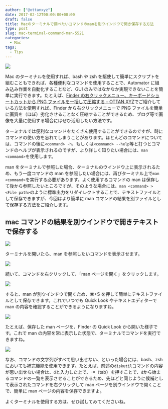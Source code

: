 ```yaml
---
author: ["@ottanxyz"]
date: 2017-02-12T00:00:00+00:00
draft: false
title: Macのターミナルで調べたいコマンドのmanを別ウインドウで開き保存する方法
type: post
slug: mac-terminal-command-man-5521
categories:
  - Mac
tags:
  - Tips
---
```


![](/uploads/2017/02/170212-589fbea2d297d.jpg)

Mac のターミナルを使用すれば、bash や zsh を駆使して簡単にスクリプトを組むこともできれば、各種便利なコマンドを使用することで、Automator に組み込み作業を自動化することなど、GUI のみではなかなか実現できないことを簡単に実行できます。たとえば、[Finder の右クリックメニュー、キーボードショートカットから PNG ファイルを一括して圧縮する – OTTAN.XYZ](/posts/2016/07/automator-finder-png-compress-4570/)でご紹介している方法を使用すれば、Finder から右クリックメニューで PNG ファイルを簡単に画質を（ほぼ）劣化させることなく圧縮することができるため、ブログ等で画像を大量に使用する場合にはぜひ活用したい方法です。

ターミナルでは便利なコマンドをたくさん使用することができるのですが、時にコマンドの使い方を忘れてしまうことがあります。ほとんどのコマンドについては、コマンドの後に`<command> -h`、もしくは`<command> --help`等と打つとコマンドのヘルプが表示されるのですが、より詳しく知りたい場合には、`man <command>`を使用します。

man をターミナルで参照した場合、ターミナルのウインドウ上に表示されるため、もう一度コマンドの man を参照したい場合には、再びターミナル上で`man <command>`を実行する必要があります。よく使用するコマンドの man は保存して後から参照したいところですが、そのような場合には、`man <command> > <File path>`のように標準出力をリダイレクトすることで、テキストファイルとして保存できますが、今回はより簡単に man コマンドの結果を別ファイルとして保存する方法をご紹介します。

## mac コマンドの結果を別ウインドウで開きテキストで保存する

![](/uploads/2017/02/170212-589fbeac123cd.png)

ターミナルを開いたら、man を参照したいコマンドを表示させます。

![](/uploads/2017/02/170212-589fbee93d26d.png)

続いて、コマンドを右クリックして、「man ページを開く」をクリックします。

![](/uploads/2017/02/170212-589fbef42cd44.png)

すると、man が別ウインドウで開くため、⌘+S を押して簡単にテキストファイルとして保存できます。これでいつでも Quick Look やテキストエディターで man の内容を確認することができるようになりますね。

![](/uploads/2017/02/170212-589fc1449d815.png)

たとえば、保存した man ページを、Finder の Quick Look から開いた様子です。これで man の内容を常に表示した状態で、ターミナルでコマンドを実行できますね。

![](/uploads/2017/02/170212-589fbefbc5edd.png)

なお、コマンドの文字列がすべて思い出せない、といった場合には、bash、zsh においても補完機能を使用できます。たとえば、前述の`diskutil`コマンドの内容が思い出せない場合は、`d`と入力した上で、⇥（tab）を押すことで、`d`から始まるコマンドの一覧を表示させることができるため、先ほどと同じように候補として表示されたコマンドを右クリックして man ページを別ウインドウで開くことで、簡単に man ページの内容を保存できますよ。

よくターミナルを使用する方は、ぜひ試してみてくださいね。
